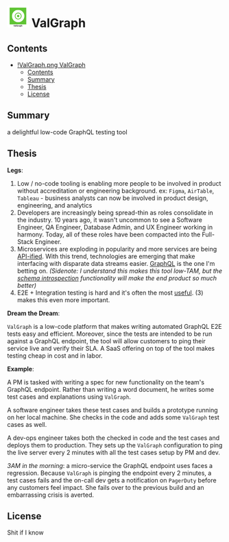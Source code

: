 # ![ValGraph.png](ValGraph.png) ValGraph

## Contents

- [!ValGraph.png ValGraph](#-valgraph)
  - [Contents](#contents)
  - [Summary](#summary)
  - [Thesis](#thesis)
  - [License](#license)

<a name="summary"></a>

## Summary

a delightful low-code GraphQL testing tool

<a name="thesis"></a>

## Thesis

**Legs**:

1. Low / no-code tooling is enabling more people to be involved in product without accreditation or engineering background.
   ex: `Figma`, `AirTable`, `Tableau` - business analysts can now be involved in product design, engineering, and analytics
2. Developers are increasingly being spread-thin as roles consolidate in the industry. 10 years ago, it wasn't uncommon to see a Software Engineer, QA Engineer, Database Admin, and UX Engineer working in harmony. Today, all of these roles have been compacted into the Full-Stack Engineer.
3. Microservices are exploding in popularity and more services are being [API-ified](https://www.notboring.co/p/apis-all-the-way-down). With this trend, technologies are emerging that make interfacing with disparate data streams easier. [GraphQL](https://graphql.org/) is the one I'm betting on.
   _(Sidenote: I understand this makes this tool low-TAM, but the [schema introspection](https://graphql.org/learn/introspection/) functionality will make the end product so much better)_
4. E2E + Integration testing is hard and it's often the most [useful](https://testingjavascript.com/). (3) makes this even more important.

**Dream the Dream**:

`ValGraph` is a low-code platform that makes writing automated GraphQL E2E tests easy and efficient. Moreover, since the tests are intended to be run against a GraphQL endpoint, the tool will allow customers to ping their service live and verify their SLA. A SaaS offering on top of the tool makes testing cheap in cost and in labor.

**Example**:

A PM is tasked with writing a spec for new functionality on the team's GraphQL endpoint. Rather than writing a word document, he writes some test cases and explanations using `ValGraph`.

A software engineer takes these test cases and builds a prototype running on her local machine. She checks in the code and adds some `ValGraph` test cases as well.

A dev-ops engineer takes both the checked in code and the test cases and deploys them to production. They sets up the `ValGraph` configuration to ping the live server every 2 minutes with all the test cases setup by PM and dev.

_3AM in the morning_: a micro-service the GraphQL endpoint uses faces a regression. Because `ValGraph` is pinging the endpoint every 2 minutes, a test cases fails and the on-call dev gets a notification on `PagerDuty` before any customers feel impact. She fails over to the previous build and an embarrassing crisis is averted.

<a name="license"></a>

## License

Shit if I know

